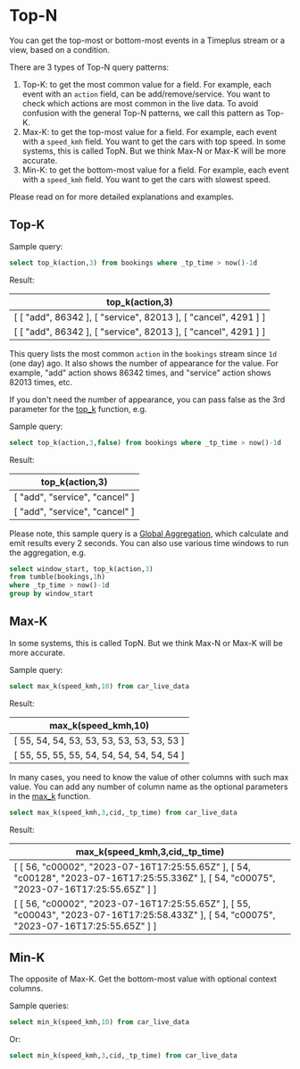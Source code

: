 # Top-N

You can get the top-most or bottom-most events in a Timeplus stream or a view, based on a condition.

There are 3 types of Top-N query patterns:

1. Top-K: to get the most common value for a field. For example, each event with an `action` field, can be add/remove/service. You want to check which actions are most common in the live data. To avoid confusion with the general Top-N patterns, we call this pattern as Top-K.
2. Max-K: to get the top-most value for a field. For example, each event with a `speed_kmh` field. You want to get the cars with top speed. In some systems, this is called TopN. But we think Max-N or Max-K will be more accurate. 
3. Min-K: to get the bottom-most value for a field. For example, each event with a `speed_kmh` field. You want to get the cars with slowest speed. 

Please read on for more detailed explanations and examples. 

## Top-K

Sample query:

```sql
select top_k(action,3) from bookings where _tp_time > now()-1d
```

Result:

| top_k(action,3)                                              |
| ------------------------------------------------------------ |
| [ [ "add", 86342 ], [ "service", 82013 ], [ "cancel", 4291 ] ] |
| [ [ "add", 86342 ], [ "service", 82013 ], [ "cancel", 4291 ] ] |

This query lists the most common `action` in the `bookings` stream since `1d` (one day) ago. It also shows the number of appearance for the value. For example, "add" action shows 86342 times, and "service" action shows 82013 times, etc. 

If you don't need the number of appearance, you can pass false as the 3rd parameter for the [top_k](functions#top_k) function, e.g.

Sample query:

```sql
select top_k(action,3,false) from bookings where _tp_time > now()-1d
```

Result:

| top_k(action,3)                |
| ------------------------------ |
| [ "add", "service", "cancel" ] |
| [ "add", "service", "cancel" ] |

Please note, this sample query is a [Global Aggregation](query-syntax#global), which calculate and emit results every 2 seconds. You can also use various time windows to run the aggregation, e.g.

```sql
select window_start, top_k(action,3) 
from tumble(bookings,1h) 
where _tp_time > now()-1d 
group by window_start
```

## Max-K

In some systems, this is called TopN. But we think Max-N or Max-K will be more accurate. 

Sample query:

```sql
select max_k(speed_kmh,10) from car_live_data
```

Result:

| max_k(speed_kmh,10)                        |
| ------------------------------------------ |
| [ 55, 54, 54, 53, 53, 53, 53, 53, 53, 53 ] |
| [ 55, 55, 55, 55, 54, 54, 54, 54, 54, 54 ] |

In many cases, you need to know the value of other columns with such max value. You can add any number of column name as the optional parameters in the [max_k](functions#max_k) function.

```sql
select max_k(speed_kmh,3,cid,_tp_time) from car_live_data
```

Result:

| max_k(speed_kmh,3,cid,_tp_time)                              |
| ------------------------------------------------------------ |
| [ [ 56, "c00002", "2023-07-16T17:25:55.65Z" ], [ 54, "c00128", "2023-07-16T17:25:55.336Z" ], [ 54, "c00075", "2023-07-16T17:25:55.65Z" ] ] |
| [ [ 56, "c00002", "2023-07-16T17:25:55.65Z" ], [ 55, "c00043", "2023-07-16T17:25:58.433Z" ], [ 54, "c00075", "2023-07-16T17:25:55.65Z" ] ] |

## Min-K

The opposite of Max-K. Get the bottom-most value with optional context columns.

Sample queries:

```sql
select min_k(speed_kmh,10) from car_live_data
```

Or:

```sql
select min_k(speed_kmh,3,cid,_tp_time) from car_live_data
```
